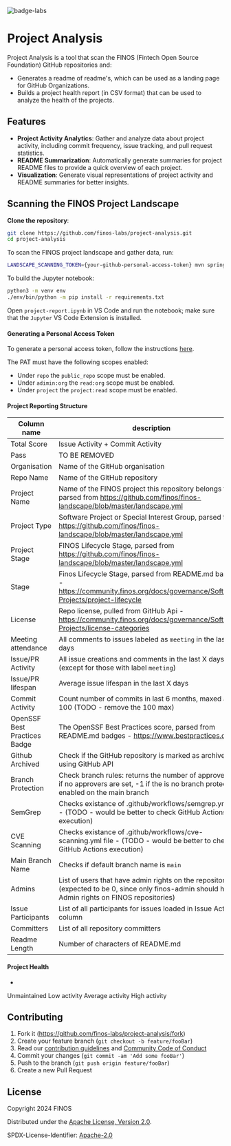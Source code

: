 ![badge-labs](https://user-images.githubusercontent.com/327285/230928932-7c75f8ed-e57b-41db-9fb7-a292a13a1e58.svg)

# Project Analysis

Project Analysis is a tool that scan the FINOS (Fintech Open Source Foundation) GitHub repositories and:
- Generates a readme of readme's, which can be used as a landing page for GitHub Organizations.
- Builds a project health report (in CSV format) that can be used to analyze the health of the projects.

## Features

- **Project Activity Analytics**: Gather and analyze data about project activity, including commit frequency, issue tracking, and pull request statistics.
- **README Summarization**: Automatically generate summaries for project README files to provide a quick overview of each project.
- **Visualization**: Generate visual representations of project activity and README summaries for better insights.

## Scanning the FINOS Project Landscape

**Clone the repository**:

  ```sh
  git clone https://github.com/finos-labs/project-analysis.git
  cd project-analysis
  ```

To scan the FINOS project landscape and gather data, run:
  ```sh
  LANDSCAPE_SCANNING_TOKEN={your-github-personal-access-token} mvn spring-boot:run -Dspring-boot.run.profiles=local,summarize -DskipTests
  ```

To build the Jupyter notebook:
```sh
python3 -m venv env
./env/bin/python -m pip install -r requirements.txt
```

Open `project-report.ipynb` in VS Code and run the notebook; make sure that the `Jupyter` VS Code Extension is installed.

#### Generating a Personal Access Token

To generate a personal access token, follow the instructions [here](https://docs.github.com/en/github/authenticating-to-github/creating-a-personal-access-token).

The PAT must have the following scopes enabled:
- Under `repo` the `public_repo` scope must be enabled.
- Under  `adimin:org` the `read:org` scope must be enabled.
- Under `project` the `project:read` scope must be enabled.

#### Project Reporting Structure

| Column name | description |
| ----------- | ----------- |
| Total Score | Issue Activity + Commit Activity |
| Pass | TO BE REMOVED |
| Organisation | Name of the GitHub organisation |
| Repo Name | Name of the GitHub repository |
| Project Name | Name of the FINOS project this repository belongs to, parsed from https://github.com/finos/finos-landscape/blob/master/landscape.yml |
| Project Type | Software Project or Special Interest Group, parsed from https://github.com/finos/finos-landscape/blob/master/landscape.yml |
| Project Stage | FINOS Lifecycle Stage, parsed from https://github.com/finos/finos-landscape/blob/master/landscape.yml |
| Stage | Finos Lifecycle Stage, parsed from README.md badges - https://community.finos.org/docs/governance/Software-Projects/project-lifecycle |
| License | Repo license, pulled from GitHub Api - https://community.finos.org/docs/governance/Software-Projects/license-categories |
| Meeting attendance | All comments to issues labeled as `meeting` in the last X days |
| Issue/PR Activity | All issue creations and comments in the last X days (except for those with label `meeting`) |
| Issue/PR lifespan | Average issue lifespan in the last X days |
| Commit Activity | Count number of commits in last 6 months, maxed at 100 (TODO - remove the 100 max) |
| OpenSSF Best Practices Badge | The OpenSSF Best Practices score, parsed from README.md badges - https://www.bestpractices.dev/en |
| Github Archived | Check if the GitHub repository is marked as archived, using GitHub API |
| Branch Protection | Check branch rules: returns the number of approvers, 0 if no approvers are set, -1 if the is no branch protection enabled on the main branch |
| SemGrep | Checks existance of .github/workflows/semgrep.yml file - (TODO - would be better to check GitHub Actions execution) | 
| CVE Scanning | Checks existance of .github/workflows/cve-scanning.yml file - (TODO - would be better to check GitHub Actions execution) |
| Main Branch Name | Checks if default branch name is `main` |
| Admins | List of users that have admin rights on the repository (expected to be 0, since only finos-admin should have Admin rights on FINOS repositories) |
| Issue Participants | List of all participants for issues loaded in Issue Activity column |
| Committers | List of all repository committers |
| Readme Length | Number of characters of README.md |

#### Project Health
- 

Unmaintained
Low activity
Average activity
High activity


## Contributing

1. Fork it (<https://github.com/finos-labs/project-analysis/fork>)
2. Create your feature branch (`git checkout -b feature/fooBar`)
3. Read our [contribution guidelines](.github/CONTRIBUTING.md) and [Community Code of Conduct](https://www.finos.org/code-of-conduct)
4. Commit your changes (`git commit -am 'Add some fooBar'`)
5. Push to the branch (`git push origin feature/fooBar`)
6. Create a new Pull Request

## License

Copyright 2024 FINOS

Distributed under the [Apache License, Version 2.0](http://www.apache.org/licenses/LICENSE-2.0).

SPDX-License-Identifier: [Apache-2.0](https://spdx.org/licenses/Apache-2.0)
